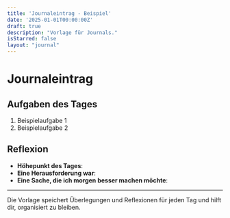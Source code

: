 ```yaml
---
title: 'Journaleintrag - Beispiel'
date: '2025-01-01T00:00:00Z'
draft: true
description: "Vorlage für Journals."
isStarred: false
layout: "journal"
---
```


# Journaleintrag 

## Aufgaben des Tages

1. Beispielaufgabe 1
2. Beispielaufgabe 2

## Reflexion

- **Höhepunkt des Tages**: 
- **Eine Herausforderung war**: 
- **Eine Sache, die ich morgen besser machen möchte**: 

---

Die Vorlage speichert Überlegungen und Reflexionen für jeden Tag und hilft dir, organisiert zu bleiben.
